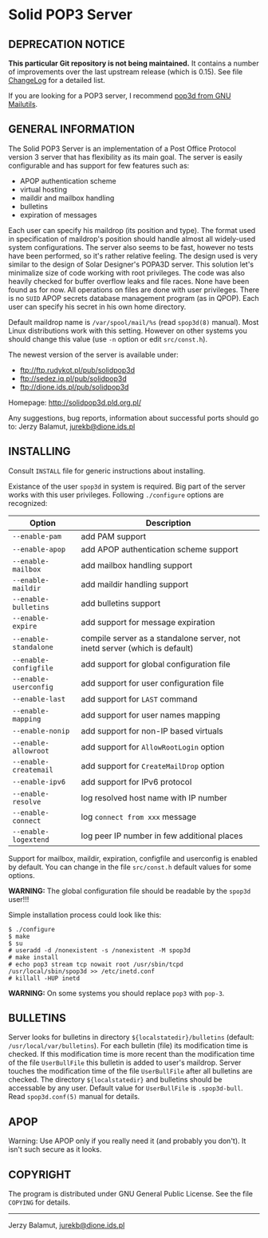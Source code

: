 # Solid POP3 Server

## DEPRECATION NOTICE

**This particular Git repository is not being maintained.** It contains a
number of improvements over the last upstream release (which is 0.15). See file
[ChangeLog](ChangeLog) for a detailed list.

If you are looking for a POP3 server, I recommend
[pop3d from GNU Mailutils](https://mailutils.org/manual/html_section/pop3d.html).


## GENERAL INFORMATION

The Solid POP3 Server is an implementation of a Post Office Protocol version 3
server that has flexibility as its main goal. The server is easily
configurable and has support for few features such as:

- APOP authentication scheme
- virtual hosting
- maildir and mailbox handling
- bulletins
- expiration of messages

Each user can specify his maildrop (its position and type). The format
used in specification of maildrop's position should handle almost all
widely-used system configurations. The server also seems to be fast, however no
tests have been performed, so it's rather relative feeling. The design used
is very similar to the design of Solar Designer's POPA3D server. This solution
let's minimalize size of code working with root privileges. The code was also
heavily checked for buffer overflow leaks and file races. None have been found
as for now. All operations on files are done with user privileges. There
is no `SUID` APOP secrets database management program (as in QPOP). Each user
can specify his secret in his own home directory.

Default maildrop name is `/var/spool/mail/%s` (read `spop3d(8)` manual).
Most Linux distributions work with this setting. However on other systems
you should change this value (use `-n` option or edit `src/const.h`).

The newest version of the server is available under:

- <ftp://ftp.rudykot.pl/pub/solidpop3d>
- <ftp://sedez.iq.pl/pub/solidpop3d>
- <ftp://dione.ids.pl/pub/solidpop3d>

Homepage:
    http://solidpop3d.pld.org.pl/

Any suggestions, bug reports, information about successful ports should go to:
    Jerzy Balamut, <jurekb@dione.ids.pl>


## INSTALLING

Consult `INSTALL` file for generic instructions about installing.

Existance of the user `spop3d` in system is required. Big part of the server
works with this user privileges. Following `./configure` options are recognized:

Option                  | Description
----------------------- |---------------------------------------------------------------------------
`--enable-pam`          | add PAM support
`--enable-apop`         | add APOP authentication scheme support
`--enable-mailbox`      | add mailbox handling support
`--enable-maildir`      | add maildir handling support
`--enable-bulletins`    | add bulletins support
`--enable-expire`       | add support for message expiration
`--enable-standalone`   | compile server as a standalone server, not inetd server (which is default)
`--enable-configfile`   | add support for global configuration file
`--enable-userconfig`   | add support for user configuration file
`--enable-last`         | add support for `LAST` command
`--enable-mapping`      | add support for user names mapping
`--enable-nonip`        | add support for non-IP based virtuals
`--enable-allowroot`    | add support for `AllowRootLogin` option
`--enable-createmail`   | add support for `CreateMailDrop` option
`--enable-ipv6`         | add support for IPv6 protocol
`--enable-resolve`      | log resolved host name with IP number
`--enable-connect`      | log `connect from xxx` message
`--enable-logextend`    | log peer IP number in few additional places

Support for mailbox, maildir, expiration, configfile and userconfig 
is enabled by default. You can change in the file `src/const.h` default
values for some options.

**WARNING:** The global configuration file should be readable by the `spop3d` user!!!

Simple installation process could look like this:

```
$ ./configure
$ make
$ su
# useradd -d /nonexistent -s /nonexistent -M spop3d
# make install
# echo pop3 stream tcp nowait root /usr/sbin/tcpd /usr/local/sbin/spop3d >> /etc/inetd.conf
# killall -HUP inetd
```

**WARNING:** On some systems you should replace `pop3` with `pop-3`.


## BULLETINS

Server looks for bulletins in directory `${localstatedir}/bulletins` (default:
`/usr/local/var/bulletins`). For each bulletin (file) its modification time
is checked. If this modification time is more recent than the modification time
of the file `UserBullFile` this bulletin is added to user's maildrop. Server
touches the modification time of the file `UserBullFile` after all bulletins
are checked. The directory `${localstatedir}` and bulletins should be accessable
by any user. Default value for `UserBullFile` is `.spop3d-bull`. Read
`spop3d.conf(5)` manual for details.


## APOP

Warning: Use APOP only if you really need it (and probably you don't).
It isn't such secure as it looks.


## COPYRIGHT

The program is distributed under GNU General Public License.
See the file `COPYING` for details.

____________________________________
Jerzy Balamut, <jurekb@dione.ids.pl>


<!-- vim: se tw=79 cc=+1 et sw=4 ts=4: -->
